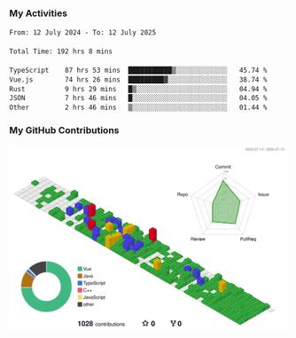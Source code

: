 ### My Activities

<!--START_SECTION:waka-->

```txt
From: 12 July 2024 - To: 12 July 2025

Total Time: 192 hrs 8 mins

TypeScript    87 hrs 53 mins  ███████████▒░░░░░░░░░░░░░   45.74 %
Vue.js        74 hrs 26 mins  █████████▓░░░░░░░░░░░░░░░   38.74 %
Rust          9 hrs 29 mins   █▒░░░░░░░░░░░░░░░░░░░░░░░   04.94 %
JSON          7 hrs 46 mins   █░░░░░░░░░░░░░░░░░░░░░░░░   04.05 %
Other         2 hrs 46 mins   ▒░░░░░░░░░░░░░░░░░░░░░░░░   01.44 %
```

<!--END_SECTION:waka-->

### My GitHub Contributions

![](./profile-3d-contrib/profile-gitblock.svg)

